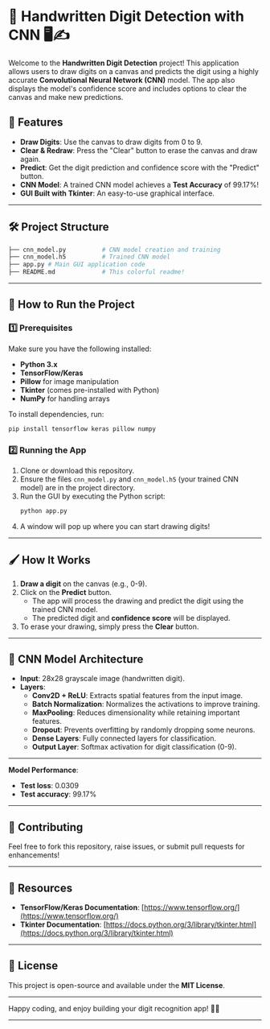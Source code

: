 
# 🎨 Handwritten Digit Detection with CNN 🖥️✍️

Welcome to the **Handwritten Digit Detection** project! This application allows users to draw digits on a canvas and predicts the digit using a highly accurate **Convolutional Neural Network (CNN)** model. The app also displays the model's confidence score and includes options to clear the canvas and make new predictions.

## 🌟 Features
- **Draw Digits**: Use the canvas to draw digits from 0 to 9.
- **Clear & Redraw**: Press the "Clear" button to erase the canvas and draw again.
- **Predict**: Get the digit prediction and confidence score with the "Predict" button.
- **CNN Model**: A trained CNN model achieves a **Test Accuracy** of 99.17%!
- **GUI Built with Tkinter**: An easy-to-use graphical interface.

---

## 🛠️ Project Structure
```bash
├── cnn_model.py          # CNN model creation and training
├── cnn_model.h5          # Trained CNN model
├── app.py # Main GUI application code
├── README.md             # This colorful readme!
```

---

## 🚀 How to Run the Project

### 1️⃣ Prerequisites
Make sure you have the following installed:
- **Python 3.x**
- **TensorFlow/Keras**
- **Pillow** for image manipulation
- **Tkinter** (comes pre-installed with Python)
- **NumPy** for handling arrays

To install dependencies, run:
```bash
pip install tensorflow keras pillow numpy
```

### 2️⃣ Running the App
1. Clone or download this repository.
2. Ensure the files `cnn_model.py` and `cnn_model.h5` (your trained CNN model) are in the project directory.
3. Run the GUI by executing the Python script:
   ```bash
   python app.py
   ```
4. A window will pop up where you can start drawing digits!

---

## 🖌️ How It Works
1. **Draw a digit** on the canvas (e.g., 0-9).
2. Click on the **Predict** button.
   - The app will process the drawing and predict the digit using the trained CNN model.
   - The predicted digit and **confidence score** will be displayed.
3. To erase your drawing, simply press the **Clear** button.

---

## 🧠 CNN Model Architecture
- **Input**: 28x28 grayscale image (handwritten digit).
- **Layers**:
  - **Conv2D + ReLU**: Extracts spatial features from the input image.
  - **Batch Normalization**: Normalizes the activations to improve training.
  - **MaxPooling**: Reduces dimensionality while retaining important features.
  - **Dropout**: Prevents overfitting by randomly dropping some neurons.
  - **Dense Layers**: Fully connected layers for classification.
  - **Output Layer**: Softmax activation for digit classification (0-9).

---


**Model Performance**:
- **Test loss**: 0.0309
- **Test accuracy**: 99.17%

---


## 🤝 Contributing
Feel free to fork this repository, raise issues, or submit pull requests for enhancements!

---

## 🔗 Resources
- **TensorFlow/Keras Documentation**: [https://www.tensorflow.org/](https://www.tensorflow.org/)
- **Tkinter Documentation**: [https://docs.python.org/3/library/tkinter.html](https://docs.python.org/3/library/tkinter.html)

---

## 📝 License
This project is open-source and available under the **MIT License**.

---

Happy coding, and enjoy building your digit recognition app! 🚀😊

---

